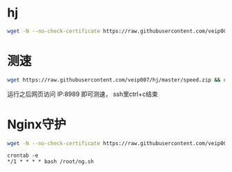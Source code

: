 # hj
```bash
wget -N --no-check-certificate https://raw.githubusercontent.com/veip007/hj/master/hj.sh && chmod +x hj.sh && bash hj.sh
```
# 测速

```bash
wget https://raw.githubusercontent.com/veip007/hj/master/speed.zip && unzip speed.zip && rm speed.zip && cd speed && chmod +x speedtest-backend && ./speedtest-backend
```
运行之后网页访问 IP:8989 即可测速， ssh里ctrl+c结束


# Nginx守护
```bash
wget -N --no-check-certificate https://raw.githubusercontent.com/veip007/hj/master/ng.sh && chmod +x ng.sh
```
```
crontab -e
*/1 * * * * bash /root/ng.sh
```
